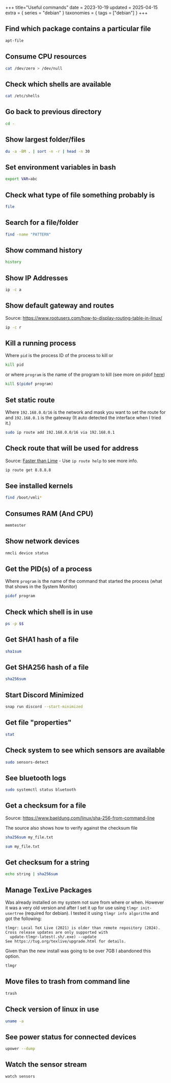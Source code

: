 +++
title="Useful commands"
date = 2023-10-19
updated = 2025-04-15
extra = { series = "debian" }
taxonomies = { tags = ["debian"] }
+++

## Find which package contains a particular file

```sh
apt-file
```

## Consume CPU resources

```sh
cat /dev/zero > /dev/null
```

## Check which shells are available

```sh
cat /etc/shells
```

## Go back to previous directory

```sh
cd -
```

## Show largest folder/files

```sh
du -a -BM . | sort -n -r | head -n 30
```

## Set environment variables in bash

```sh
export VAR=abc
```

## Check what type of file something probably is

```sh
file
```

## Search for a file/folder

```sh
find -name "PATTERN"
```

## Show command history

```sh
history
```

## Show IP Addresses

```sh
ip -c a
```

## Show default gateway and routes

Source: <https://www.rootusers.com/how-to-display-routing-table-in-linux/>

```sh
ip -c r
```

## Kill a running process

Where `pid` is the process ID of the process to kill or

```sh
kill pid
```

or where `program` is the name of the program to kill (see more on pidof [here](@/debian/useful_commands.md#get-the-pid-s-of-a-process))

```sh
kill $(pidof program)
```

## Set static route

Where `192.168.0.0/16` is the network and mask you want to set the route for and `192.168.0.1` is the gateway (It auto detected the interface when I tried it.)

```sh
sudo ip route add 192.168.0.0/16 via 192.168.0.1
```

## Check route that will be used for address

Source: [Faster than Lime](https://youtu.be/jjKFXlFNR4E?si=ULJU9MzTkXQ3jcqg&t=235) - Use `ip route help` to see more info.

```sh
ip route get 8.8.8.8
```

## See installed kernels

```sh
find /boot/vmli*
```

## Consumes RAM (And CPU)

```sh
memtester
```

## Show network devices

```sh
nmcli device status
```

## Get the PID(s) of a process

Where `program` is the name of the command that started the process (what that shows in the System Monitor)

```sh
pidof program
```

## Check which shell is in use

```sh
ps -p $$
```

## Get SHA1 hash of a file

```sh
sha1sum
```

## Get SHA256 hash of a file

```sh
sha256sum
```

## Start Discord Minimized

```sh
snap run discord --start-minimized
```

## Get file "properties"

```sh
stat
```

## Check system to see which sensors are available

```sh
sudo sensors-detect
```

## See bluetooth logs

```sh
sudo systemctl status bluetooth
```

## Get a checksum for a file

Source: <https://www.baeldung.com/linux/sha-256-from-command-line>

The source also shows how to verify against the checksum file

```sh
sha256sum my_file.txt
```

```sh
sum my_file.txt
```

## Get checksum for a string

```sh
echo string | sha256sum
```

## Manage TexLive Packages

Was already installed on my system not sure from where or when.
However it was a very old version and after I set it up for use using `tlmgr init-usertree` (required for debian).
I tested it using `tlmgr info algorithm` and got the following:

```
tlmgr: Local TeX Live (2021) is older than remote repository (2024).
Cross release updates are only supported with
  update-tlmgr-latest(.sh/.exe) --update
See https://tug.org/texlive/upgrade.html for details.
```

Given than the new install was going to be over 7GB I abandoned this option.

```sh
tlmgr
```

## Move files to trash from command line

```sh
trash
```

## Check version of linux in use

```sh
uname -a
```

## See power status for connected devices

```sh
upower --dump
```

## Watch the sensor stream

```sh
watch sensors
```
